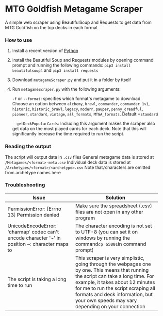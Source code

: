 # MTG Goldfish Metagame Scraper

A simple web scraper using BeautifulSoup and Requests to get data from MTG Goldfish on the top decks in each format

### How to use

1. Install a recent version of [Python](https://www.python.org/downloads/)
2. Install the Beautiful Soup and Requests modules by opening command prompt and running the following commands:
```pip3 install beautifulsoup4``` and ```pip3 install requests```
3. Download ```metagameScraper.py``` and put it in a folder by itself
4. Run ```metagameScraper.py``` with the following arguments:

    ```-f``` or ```--format```: specifies which format's metagame to download. Choose an option between ```alchemy```, ```brawl```, ```commander```, ```commander_1v1```, ```historic```, ```historic_brawl```, ```legacy```, ```modern```, ```pauper```, ```penny_dreadful```, ```pioneer```, ```standard```, ```vintage```, ```all_formats```, ```MTGA_formats```. Default =```standard```
    
    ```--getDeckPopularCards```: Including this argument makes the scraper also get data on the most played cards for each deck. Note that this will significantly increase the time required to run the script.

### Reading the output

The script will output data in ```.csv``` files
General metagame data is stored at ```/Metagames/<format>-meta.csv```
Individual deck data is stored at ```/Archetypes/<format>/<archetype>.csv``` Note that```/```characters are omitted from archetype names here



### Troubleshooting
| Issue | Solution |
| ----- | -------- |
| PermissionError: [Errno 13] Permission denied | Make sure the spreadsheet (.csv) files are not open in any other program |
| UnicodeEncodeError: 'charmap' codec can't encode character '~' in position ~: character maps to <undefined> | The character encoding is not set to UTF-8 (you can set it on windows by running the command```cp 65001```in command prompt) |
| The script is taking a long time to run | This scraper is very simplistic, going through the webpages one by one. This means that running the script can take a long time. For example, it takes about 12 minutes for me to run the script scraping all formats and deck information, but your own speeds may vary depending on your connection |

